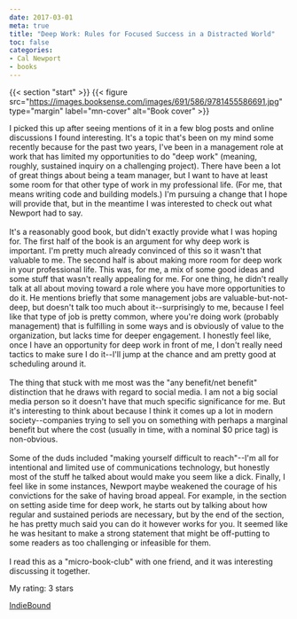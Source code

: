 ```yaml
---
date: 2017-03-01
meta: true
title: "Deep Work: Rules for Focused Success in a Distracted World"
toc: false
categories:
- Cal Newport
- books
---
```


{{< section "start" >}}
{{< figure src="https://images.booksense.com/images/691/586/9781455586691.jpg" type="margin" label="mn-cover" alt="Book cover" >}}

I picked this up after seeing mentions of it in a few blog posts and online discussions I found interesting. It's a topic that's been on my mind some recently because for the past two years, I've been in a management role at work that has limited my opportunities to do "deep work" (meaning, roughly, sustained inquiry on a challenging project). There have been a lot of great things about being a team manager, but I want to have at least some room for that other type of work in my professional life. (For me, that means writing code and building models.) I'm pursuing a change that I hope will provide that, but in the meantime I was interested to check out what Newport had to say.<br /><br />It's a reasonably good book, but didn't exactly provide what I was hoping for. The first half of the book is an argument for why deep work is important. I'm pretty much already convinced of this so it wasn't that valuable to me. The second half is about making more room for deep work in your professional life. This was, for me, a mix of some good ideas and some stuff that wasn't really appealing for me. For one thing, he didn't really talk at all about moving toward a role where you have more opportunities to do it. He mentions briefly that some management jobs are valuable-but-not-deep, but doesn't talk too much about it--surprisingly to me, because I feel like that type of job is pretty common, where you're doing work (probably management) that is fulfilling in some ways and is obviously of value to the organization, but lacks time for deeper engagement. I honestly feel like, once I have an opportunity for deep work in front of me, I don't really need tactics to make sure I do it--I'll jump at the chance and am pretty good at scheduling around it. <br /><br />The thing that stuck with me most was the "any benefit/net benefit" distinction that he draws with regard to social media. I am not a big social media person so it doesn't have that much specific significance for me. But it's interesting to think about because I think it comes up a lot in modern society--companies trying to sell you on something with perhaps a marginal benefit but where the cost (usually in time, with a nominal $0 price tag) is non-obvious. <br /><br />Some of the duds included "making yourself difficult to reach"--I'm all for intentional and limited use of communications technology, but honestly most of the stuff he talked about would make you seem like a dick. Finally, I feel like in some instances, Newport maybe weakened the courage of his convictions for the sake of having broad appeal. For example, in the section on setting aside time for deep work, he starts out by talking about how regular and sustained periods are necessary, but by the end of the section, he has pretty much said you can do it however works for you. It seemed like he was hesitant to make a strong statement that might be off-putting to some readers as too challenging or infeasible for them.<br /><br />I read this as a "micro-book-club" with one friend, and it was interesting discussing it together.

My rating: 3 stars  

[IndieBound](https://www.indiebound.org/book/9781455586691)
